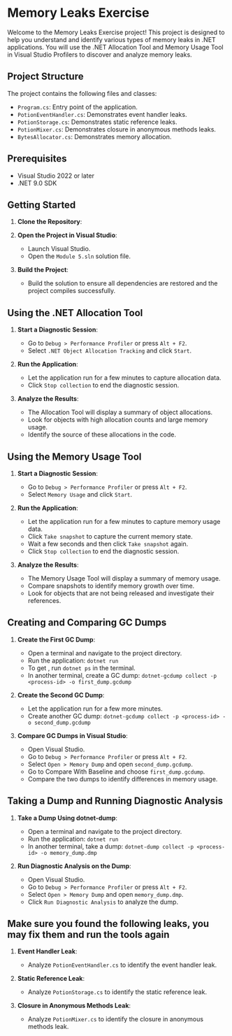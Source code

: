 ﻿# Memory Leaks Exercise

Welcome to the Memory Leaks Exercise project! This project is designed to help you understand and identify various types of memory leaks in .NET applications. You will use the .NET Allocation Tool and Memory Usage Tool in Visual Studio Profilers to discover and analyze memory leaks.

## Project Structure

The project contains the following files and classes:

- `Program.cs`: Entry point of the application.
- `PotionEventHandler.cs`: Demonstrates event handler leaks.
- `PotionStorage.cs`: Demonstrates static reference leaks.
- `PotionMixer.cs`: Demonstrates closure in anonymous methods leaks.
- `BytesAllocator.cs`: Demonstrates memory allocation.

## Prerequisites

- Visual Studio 2022 or later
- .NET 9.0 SDK

## Getting Started

1. **Clone the Repository**:
   
2. **Open the Project in Visual Studio**:
   - Launch Visual Studio.
   - Open the `Module 5.sln` solution file.

3. **Build the Project**:
   - Build the solution to ensure all dependencies are restored and the project compiles successfully.

## Using the .NET Allocation Tool

1. **Start a Diagnostic Session**:
   - Go to `Debug > Performance Profiler` or press `Alt + F2`.
   - Select `.NET Object Allocation Tracking` and click `Start`.

2. **Run the Application**:
   - Let the application run for a few minutes to capture allocation data.
   - Click `Stop collection` to end the diagnostic session.

3. **Analyze the Results**:
   - The Allocation Tool will display a summary of object allocations.
   - Look for objects with high allocation counts and large memory usage.
   - Identify the source of these allocations in the code.

## Using the Memory Usage Tool

1. **Start a Diagnostic Session**:
   - Go to `Debug > Performance Profiler` or press `Alt + F2`.
   - Select `Memory Usage` and click `Start`.

2. **Run the Application**:
   - Let the application run for a few minutes to capture memory usage data.
   - Click `Take snapshot` to capture the current memory state.
   	- Wait a few seconds and then click `Take snapshot` again.
   - Click `Stop collection` to end the diagnostic session.

3. **Analyze the Results**:
   - The Memory Usage Tool will display a summary of memory usage.
   - Compare snapshots to identify memory growth over time.
   - Look for objects that are not being released and investigate their references.

## Creating and Comparing GC Dumps

1. **Create the First GC Dump**:
   - Open a terminal and navigate to the project directory.
   - Run the application: `dotnet run`
   - To get <process-id>, run `dotnet ps` in the terminal.
   - In another terminal, create a GC dump: `dotnet-gcdump collect -p <process-id> -o first_dump.gcdump`
   
2. **Create the Second GC Dump**:
   - Let the application run for a few more minutes.
   - Create another GC dump: `dotnet-gcdump collect -p <process-id> -o second_dump.gcdump`

3. **Compare GC Dumps in Visual Studio**:
   - Open Visual Studio.
   - Go to `Debug > Performance Profiler` or press `Alt + F2`.
   - Select `Open > Memory Dump` and open `second_dump.gcdump`.
   - Go to Compare With Baseline and choose `first_dump.gcdump`.
   - Compare the two dumps to identify differences in memory usage.

## Taking a Dump and Running Diagnostic Analysis

1. **Take a Dump Using dotnet-dump**:
   - Open a terminal and navigate to the project directory.
   - Run the application: `dotnet run`
   - In another terminal, take a dump: `dotnet-dump collect -p <process-id> -o memory_dump.dmp`

2. **Run Diagnostic Analysis on the Dump**:
   - Open Visual Studio.
   - Go to `Debug > Performance Profiler` or press `Alt + F2`.
   - Select `Open > Memory Dump` and open `memory_dump.dmp`.
   - Click `Run Diagnostic Analysis` to analyze the dump.

## Make sure you found the following leaks, you may fix them and run the tools again

1. **Event Handler Leak**:
   - Analyze `PotionEventHandler.cs` to identify the event handler leak.

2. **Static Reference Leak**:
   - Analyze `PotionStorage.cs` to identify the static reference leak.

3. **Closure in Anonymous Methods Leak**:
   - Analyze `PotionMixer.cs` to identify the closure in anonymous methods leak.



